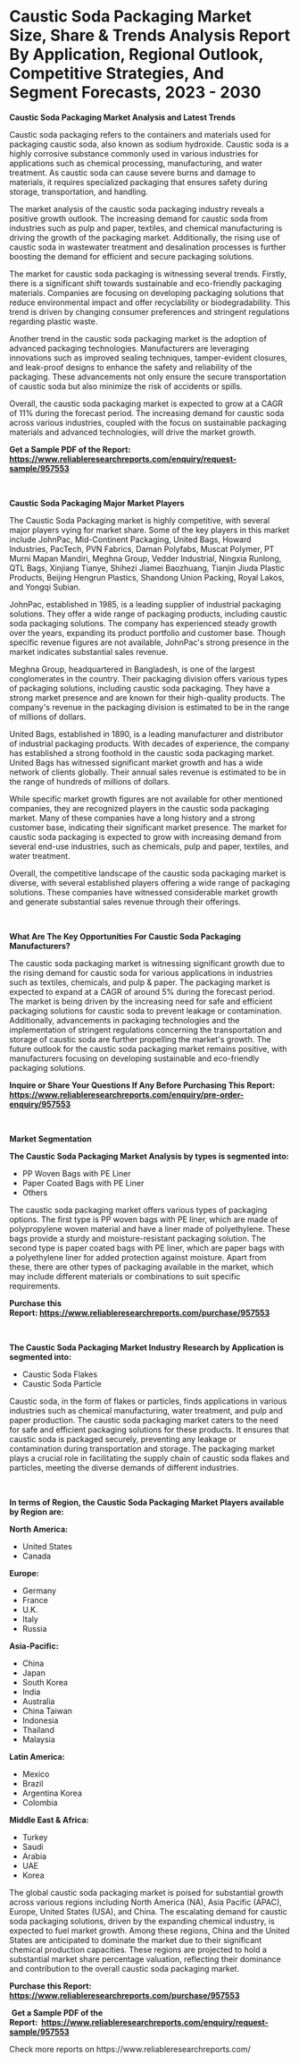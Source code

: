 <p><h1>Caustic Soda Packaging Market Size, Share & Trends Analysis Report By Application, Regional Outlook, Competitive Strategies, And Segment Forecasts, 2023 - 2030</h1></p><p><strong>Caustic Soda Packaging Market Analysis and Latest Trends</strong></p>
<p><p>Caustic soda packaging refers to the containers and materials used for packaging caustic soda, also known as sodium hydroxide. Caustic soda is a highly corrosive substance commonly used in various industries for applications such as chemical processing, manufacturing, and water treatment. As caustic soda can cause severe burns and damage to materials, it requires specialized packaging that ensures safety during storage, transportation, and handling.</p><p>The market analysis of the caustic soda packaging industry reveals a positive growth outlook. The increasing demand for caustic soda from industries such as pulp and paper, textiles, and chemical manufacturing is driving the growth of the packaging market. Additionally, the rising use of caustic soda in wastewater treatment and desalination processes is further boosting the demand for efficient and secure packaging solutions.</p><p>The market for caustic soda packaging is witnessing several trends. Firstly, there is a significant shift towards sustainable and eco-friendly packaging materials. Companies are focusing on developing packaging solutions that reduce environmental impact and offer recyclability or biodegradability. This trend is driven by changing consumer preferences and stringent regulations regarding plastic waste.</p><p>Another trend in the caustic soda packaging market is the adoption of advanced packaging technologies. Manufacturers are leveraging innovations such as improved sealing techniques, tamper-evident closures, and leak-proof designs to enhance the safety and reliability of the packaging. These advancements not only ensure the secure transportation of caustic soda but also minimize the risk of accidents or spills.</p><p>Overall, the caustic soda packaging market is expected to grow at a CAGR of 11% during the forecast period. The increasing demand for caustic soda across various industries, coupled with the focus on sustainable packaging materials and advanced technologies, will drive the market growth.</p></p>
<p><strong>Get a Sample PDF of the Report:&nbsp; <a href="https://www.reliableresearchreports.com/enquiry/request-sample/957553">https://www.reliableresearchreports.com/enquiry/request-sample/957553</a></strong></p>
<p>&nbsp;</p>
<p><strong>Caustic Soda Packaging Major Market Players</strong></p>
<p><p>The Caustic Soda Packaging market is highly competitive, with several major players vying for market share. Some of the key players in this market include JohnPac, Mid-Continent Packaging, United Bags, Howard Industries, PacTech, PVN Fabrics, Daman Polyfabs, Muscat Polymer, PT Murni Mapan Mandiri, Meghna Group, Vedder Industrial, Ningxia Runlong, QTL Bags, Xinjiang Tianye, Shihezi Jiamei Baozhuang, Tianjin Jiuda Plastic Products, Beijing Hengrun Plastics, Shandong Union Packing, Royal Lakos, and Yongqi Subian.</p><p>JohnPac, established in 1985, is a leading supplier of industrial packaging solutions. They offer a wide range of packaging products, including caustic soda packaging solutions. The company has experienced steady growth over the years, expanding its product portfolio and customer base. Though specific revenue figures are not available, JohnPac's strong presence in the market indicates substantial sales revenue.</p><p>Meghna Group, headquartered in Bangladesh, is one of the largest conglomerates in the country. Their packaging division offers various types of packaging solutions, including caustic soda packaging. They have a strong market presence and are known for their high-quality products. The company's revenue in the packaging division is estimated to be in the range of millions of dollars.</p><p>United Bags, established in 1890, is a leading manufacturer and distributor of industrial packaging products. With decades of experience, the company has established a strong foothold in the caustic soda packaging market. United Bags has witnessed significant market growth and has a wide network of clients globally. Their annual sales revenue is estimated to be in the range of hundreds of millions of dollars.</p><p>While specific market growth figures are not available for other mentioned companies, they are recognized players in the caustic soda packaging market. Many of these companies have a long history and a strong customer base, indicating their significant market presence. The market for caustic soda packaging is expected to grow with increasing demand from several end-use industries, such as chemicals, pulp and paper, textiles, and water treatment.</p><p>Overall, the competitive landscape of the caustic soda packaging market is diverse, with several established players offering a wide range of packaging solutions. These companies have witnessed considerable market growth and generate substantial sales revenue through their offerings.</p></p>
<p>&nbsp;</p>
<p><strong>What Are The Key Opportunities For Caustic Soda Packaging Manufacturers?</strong></p>
<p><p>The caustic soda packaging market is witnessing significant growth due to the rising demand for caustic soda for various applications in industries such as textiles, chemicals, and pulp & paper. The packaging market is expected to expand at a CAGR of around 5% during the forecast period. The market is being driven by the increasing need for safe and efficient packaging solutions for caustic soda to prevent leakage or contamination. Additionally, advancements in packaging technologies and the implementation of stringent regulations concerning the transportation and storage of caustic soda are further propelling the market's growth. The future outlook for the caustic soda packaging market remains positive, with manufacturers focusing on developing sustainable and eco-friendly packaging solutions.</p></p>
<p><strong>Inquire or Share Your Questions If Any Before Purchasing This Report: <a href="https://www.reliableresearchreports.com/enquiry/pre-order-enquiry/957553">https://www.reliableresearchreports.com/enquiry/pre-order-enquiry/957553</a></strong></p>
<p>&nbsp;</p>
<p><strong>Market Segmentation</strong></p>
<p><strong>The Caustic Soda Packaging Market Analysis by types is segmented into:</strong></p>
<p><ul><li>PP Woven Bags with PE Liner</li><li>Paper Coated Bags with PE Liner</li><li>Others</li></ul></p>
<p><p>The caustic soda packaging market offers various types of packaging options. The first type is PP woven bags with PE liner, which are made of polypropylene woven material and have a liner made of polyethylene. These bags provide a sturdy and moisture-resistant packaging solution. The second type is paper coated bags with PE liner, which are paper bags with a polyethylene liner for added protection against moisture. Apart from these, there are other types of packaging available in the market, which may include different materials or combinations to suit specific requirements.</p></p>
<p><strong>Purchase this Report:&nbsp;<a href="https://www.reliableresearchreports.com/purchase/957553">https://www.reliableresearchreports.com/purchase/957553</a></strong></p>
<p>&nbsp;</p>
<p><strong>The Caustic Soda Packaging Market Industry Research by Application is segmented into:</strong></p>
<p><ul><li>Caustic Soda Flakes</li><li>Caustic Soda Particle</li></ul></p>
<p><p>Caustic soda, in the form of flakes or particles, finds applications in various industries such as chemical manufacturing, water treatment, and pulp and paper production. The caustic soda packaging market caters to the need for safe and efficient packaging solutions for these products. It ensures that caustic soda is packaged securely, preventing any leakage or contamination during transportation and storage. The packaging market plays a crucial role in facilitating the supply chain of caustic soda flakes and particles, meeting the diverse demands of different industries.</p></p>
<p>&nbsp;</p>
<p><strong>In terms of Region, the Caustic Soda Packaging Market Players available by Region are:</strong></p>
<p>
    <p> <strong> North America: </strong>
        <ul>
            <li>United States</li>
            <li>Canada</li>
        </ul>
        </p> 
    <p> <strong> Europe: </strong>
        <ul>
            <li>Germany</li>
            <li>France</li>
            <li>U.K.</li>
            <li>Italy</li>
            <li>Russia</li>
        </ul>
        </p> 
    <p> <strong> Asia-Pacific: </strong>
        <ul>
            <li>China</li>
            <li>Japan</li>
            <li>South Korea</li>
            <li>India</li>
            <li>Australia</li>
            <li>China Taiwan</li>
            <li>Indonesia</li>
            <li>Thailand</li>
            <li>Malaysia</li>
        </ul>
        </p> 
    <p> <strong> Latin America: </strong>
        <ul>
            <li>Mexico</li>
            <li>Brazil</li>
            <li>Argentina Korea</li>
            <li>Colombia</li>
        </ul>
        </p> 
    <p> <strong> Middle East & Africa: </strong>
        <ul>
            <li>Turkey</li>
            <li>Saudi</li>
            <li>Arabia</li>
            <li>UAE</li>
            <li>Korea</li>
        </ul>
    </p>
    </p>
<p><p>The global caustic soda packaging market is poised for substantial growth across various regions including North America (NA), Asia Pacific (APAC), Europe, United States (USA), and China. The escalating demand for caustic soda packaging solutions, driven by the expanding chemical industry, is expected to fuel market growth. Among these regions, China and the United States are anticipated to dominate the market due to their significant chemical production capacities. These regions are projected to hold a substantial market share percentage valuation, reflecting their dominance and contribution to the overall caustic soda packaging market.</p></p>
<p><strong>Purchase this Report: <a href="https://www.reliableresearchreports.com/purchase/957553">https://www.reliableresearchreports.com/purchase/957553</a></strong></p>
<p>&nbsp;<strong>Get a Sample PDF of the Report:&nbsp;&nbsp;<a href="https://www.reliableresearchreports.com/enquiry/request-sample/957553">https://www.reliableresearchreports.com/enquiry/request-sample/957553</a></strong></p>
<p><strong></strong></p>
<p>Check more reports on https://www.reliableresearchreports.com/</p>